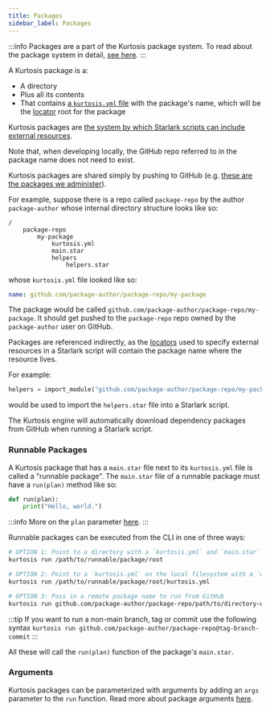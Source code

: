 ```yaml
---
title: Packages
sidebar_label: Packages
---
```


:::info
Packages are a part of the Kurtosis package system. To read about the package system in detail, [see here][how-do-kurtosis-imports-work-explanation].
:::

<!-- TODO Add more information here when dependencies are specified in the kurtosis.yml -->

A Kurtosis package is a:

- A directory
- Plus all its contents
- That contains [a `kurtosis.yml` file][kurtosis-yml] with the package's name, which will be the [locator][locators] root for the package

Kurtosis packages are [the system by which Starlark scripts can include external resources][how-do-kurtosis-imports-work-explanation].

Note that, when developing locally, the GitHub repo referred to in the package name does not need to exist.

Kurtosis packages are shared simply by pushing to GitHub (e.g. [these are the packages we administer][kurtosis-managed-packages]).

For example, suppose there is a repo called `package-repo` by the author `package-author` whose internal directory structure looks like so:

```
/
    package-repo
        my-package
            kurtosis.yml
            main.star
            helpers
                helpers.star
```

whose `kurtosis.yml` file looked like so:

```yaml
name: github.com/package-author/package-repo/my-package
```

The package would be called `github.com/package-author/package-repo/my-package`. It should get pushed to the `package-repo` repo owned by the `package-author` user on GitHub.

Packages are referenced indirectly, as the [locators][locators] used to specify external resources in a Starlark script will contain the package name where the resource lives.

For example:

```python
helpers = import_module("github.com/package-author/package-repo/my-package/helpers/helpers.star")
```

would be used to import the `helpers.star` file into a Starlark script.

<!-- TODO Update this when dependencies are done in the kurtosis.yml file, which would happen at dependency resolution time -->
The Kurtosis engine will automatically download dependency packages from GitHub when running a Starlark script.

### Runnable Packages
A Kurtosis package that has a `main.star` file next to its `kurtosis.yml` file is called a "runnable package". The `main.star` file of a runnable package must have a `run(plan)` method like so:

```python
def run(plan):
    print("Hello, world.")
```

:::info
More on the `plan` parameter [here][plan].
:::

Runnable packages can be executed from the CLI in one of three ways:

```bash
# OPTION 1: Point to a directory with a `kurtosis.yml` and `main.star` on local filesystem
kurtosis run /path/to/runnable/package/root
```

```bash
# OPTION 2: Point to a `kurtosis.yml` on the local filesystem with a `main.star` next to it on local fileesystem
kurtosis run /path/to/runnable/package/root/kurtosis.yml
```

```bash
# OPTION 3: Pass in a remote package name to run from GitHub
kurtosis run github.com/package-author/package-repo/path/to/directory-with-kurtosis.yml
```

:::tip
If you want to run a non-main branch, tag or commit use the following syntax
`kurtosis run github.com/package-author/package-repo@tag-branch-commit`
:::

All these will call the `run(plan)` function of the package's `main.star`.

### Arguments
Kurtosis packages can be parameterized with arguments by adding an `args` parameter to the `run` function. Read more about package arguments [here][args-reference].

<!-------------------- ONLY LINKS BELOW HERE -------------------------->
[kurtosis-yml]: ./kurtosis-yml.md
[locators]: ./locators.md
[kurtosis-managed-packages]: https://github.com/kurtosis-tech?q=package+in%3Aname&type=all&language=&sort=
[how-do-kurtosis-imports-work-explanation]: ../explanations/how-do-kurtosis-imports-work.md
[plan]: ./plan.md
[args-reference]: ./args.md
